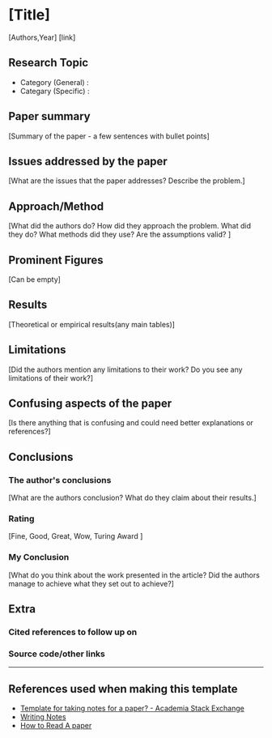 # [Title]
[Authors,Year]
[link]
## Research Topic
- Category (General) :
- Categary (Specific) :
## Paper summary
[Summary of the paper - a few sentences with bullet points]
## Issues addressed by the paper
[What are the issues that the paper addresses? Describe the problem.]
## Approach/Method
[What did the authors do? How did they approach the problem. What did they do? What methods did they use? Are the assumptions valid? ]
## Prominent Figures
[Can be empty]
## Results
[Theoretical or empirical results(any main tables)]
## Limitations
[Did the authors mention any limitations to their work? Do you see any limitations of their work?]
## Confusing aspects of the paper
[Is there anything that is confusing and could need better explanations or references?]
## Conclusions
### The author's conclusions
[What are the authors conclusion? What do they claim about their results.]
### Rating
[Fine, Good, Great, Wow, Turing Award ]
### My Conclusion
[What do you think about the work presented in the article? Did the authors manage to achieve what they set out to achieve?]
## Extra
### Cited references to follow up on
### Source code/other links
---
## References used when making this template
- [Template for taking notes for a paper? - Academia Stack Exchange](https://academia.stackexchange.com/questions/17113/template-for-taking-notes-for-a-paper)
- [Writing Notes](https://www.owlnet.rice.edu/~cainproj/writingtips/notes2.pdf)
- [How to Read A paper](https://web.stanford.edu/class/ee384m/Handouts/HowtoReadPaper.pdf)
